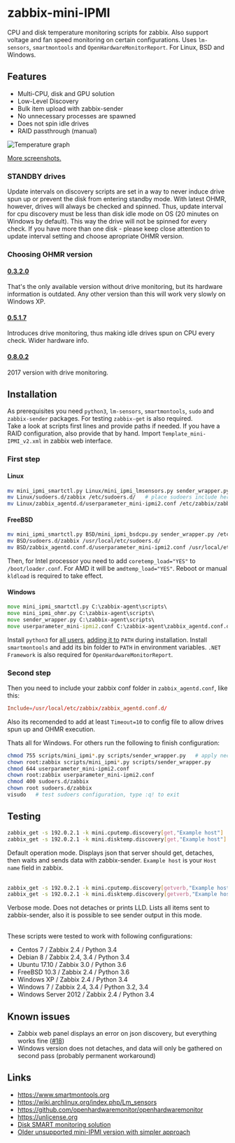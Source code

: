 # zabbix-mini-IPMI
CPU and disk temperature monitoring scripts for zabbix. Also support voltage and fan speed monitoring on certain configurations. Uses `lm-sensors`, `smartmontools` and `OpenHardwareMonitorReport`. For Linux, BSD and Windows.

## Features

- Multi-CPU, disk and GPU solution
- Low-Level Discovery
- Bulk item upload with zabbix-sender
- No unnecessary processes are spawned
- Does not spin idle drives
- RAID passthrough (manual)

![Temperature graph](https://github.com/nobodysu/mini-IPMI/blob/master/screenshots/mini-IPMI-graph.png?raw=true)

[More screenshots.](https://github.com/nobodysu/zabbix-mini-IPMI/tree/master/screenshots)

### STANDBY drives
Update intervals on discovery scripts are set in a way to never induce drive spun up or prevent the disk from entering standby mode. With latest OHMR, however, drives will always be checked and spinned. Thus, update interval for cpu discovery must be less than disk idle mode on OS (20 minutes on Windows by default). This way the drive will not be spinned for every check.
If you have more than one disk - please keep close attention to update interval setting and choose apropriate OHMR version.

### Choosing OHMR version
#### [0.3.2.0](https://github.com/openhardwaremonitor/openhardwaremonitor/issues/230#issue-102662845)
That's the only available version without drive monitoring, but its hardware information is outdated. Any other version than this will work very slowly on Windows XP.
#### [0.5.1.7](https://github.com/openhardwaremonitor/openhardwaremonitor/issues/230#issuecomment-133940467)
Introduces drive monitoring, thus making idle drives spun on CPU every check. Wider hardware info.
#### [0.8.0.2](https://github.com/openhardwaremonitor/openhardwaremonitor/issues/776#issuecomment-313606249)
2017 version with drive monitoring.

## Installation
As prerequisites you need `python3`, `lm-sensors`, `smartmontools`, `sudo` and `zabbix-sender` packages. For testing `zabbix-get` is also required.<br />
Take a look at scripts first lines and provide paths if needed. If you have a RAID configuration, also provide that by hand. Import `Template_mini-IPMI_v2.xml` in zabbix web interface.

### First step
#### Linux
```bash
mv mini_ipmi_smartctl.py Linux/mini_ipmi_lmsensors.py sender_wrapper.py /etc/zabbix/scripts/
mv Linux/sudoers.d/zabbix /etc/sudoers.d/   # place sudoers include here for mini_ipmi_smartctl.py sudo access
mv Linux/zabbix_agentd.d/userparameter_mini-ipmi2.conf /etc/zabbix/zabbix_agentd.d/
```

#### FreeBSD
```bash
mv mini_ipmi_smartctl.py BSD/mini_ipmi_bsdcpu.py sender_wrapper.py /etc/zabbix/scripts/
mv BSD/sudoers.d/zabbix /usr/local/etc/sudoers.d/
mv BSD/zabbix_agentd.conf.d/userparameter_mini-ipmi2.conf /usr/local/etc/zabbix/zabbix_agentd.d/
```
Then, for Intel processor you need to add `coretemp_load="YES"` to `/boot/loader.conf`. For AMD it will be `amdtemp_load="YES"`. Reboot or manual `kldload` is required to take effect.

#### Windows
```cmd
move mini_ipmi_smartctl.py C:\zabbix-agent\scripts\
move mini_ipmi_ohmr.py C:\zabbix-agent\scripts\
move sender_wrapper.py C:\zabbix-agent\scripts\
move userparameter_mini-ipmi2.conf C:\zabbix-agent\zabbix_agentd.conf.d\
```
Install `python3` for [all users](https://github.com/nobodysu/zabbix-mini-IPMI/blob/master/screenshots/mini-IPMI-python-installation1.png), [adding it to](https://github.com/nobodysu/zabbix-mini-IPMI/blob/master/screenshots/mini-IPMI-python-installation2.png) `PATH` during installation. Install `smartmontools` and add its bin folder to `PATH` in environment variables. `.NET Framework` is also required for `OpenHardwareMonitorReport`.

### Second step
Then you need to include your zabbix conf folder in `zabbix_agentd.conf`, like this:
```conf
Include=/usr/local/etc/zabbix/zabbix_agentd.conf.d/
```
Also its recomended to add at least `Timeout=10` to config file to allow drives spun up and OHMR execution.

Thats all for Windows. For others run the following to finish configuration:
```bash
chmod 755 scripts/mini_ipmi*.py scripts/sender_wrapper.py   # apply necessary permissions
chown root:zabbix scripts/mini_ipmi*.py scripts/sender_wrapper.py 
chmod 644 userparameter_mini-ipmi2.conf
chown root:zabbix userparameter_mini-ipmi2.conf
chmod 400 sudoers.d/zabbix
chown root sudoers.d/zabbix
visudo   # test sudoers configuration, type :q! to exit
```

## Testing
```bash
zabbix_get -s 192.0.2.1 -k mini.cputemp.discovery[get,"Example host"]
zabbix_get -s 192.0.2.1 -k mini.disktemp.discovery[get,"Example host"]
```
Default operation mode. Displays json that server should get, detaches, then waits and sends data with zabbix-sender. `Example host` is your `Host name` field in zabbix.
<br /><br />

```bash
zabbix_get -s 192.0.2.1 -k mini.cputemp.discovery[getverb,"Example host"]
zabbix_get -s 192.0.2.1 -k mini.disktemp.discovery[getverb,"Example host"]
```
Verbose mode. Does not detaches or prints LLD. Lists all items sent to zabbix-sender, also it is possible to see sender output in this mode.
<br /><br />

These scripts were tested to work with following configurations:
- Centos 7 / Zabbix 2.4 / Python 3.4
- Debian 8 / Zabbix 2.4, 3.4 / Python 3.4
- Ubuntu 17.10 / Zabbix 3.0 / Python 3.6
- FreeBSD 10.3 / Zabbix 2.4 / Python 3.6
- Windows XP / Zabbix 2.4 / Python 3.4
- Windows 7 / Zabbix 2.4, 3.4 / Python 3.2, 3.4
- Windows Server 2012 / Zabbix 2.4 / Python 3.4

## Known issues
- Zabbix web panel displays an error on json discovery, but everything works fine ([#18](https://github.com/nobodysu/zabbix-mini-IPMI/issues/18))
- Windows version does not detaches, and data will only be gathered on second pass (probably permanent workaround)

## Links
- https://www.smartmontools.org
- https://wiki.archlinux.org/index.php/Lm_sensors
- https://github.com/openhardwaremonitor/openhardwaremonitor
- https://unlicense.org
- [Disk SMART monitoring solution](https://github.com/nobodysu/zabbix-smartmontools)
- [Older unsupported mini-IPMI version with simpler approach](https://github.com/nobodysu/zabbix-mini-IPMI/tree/old_v1_unsupported)
